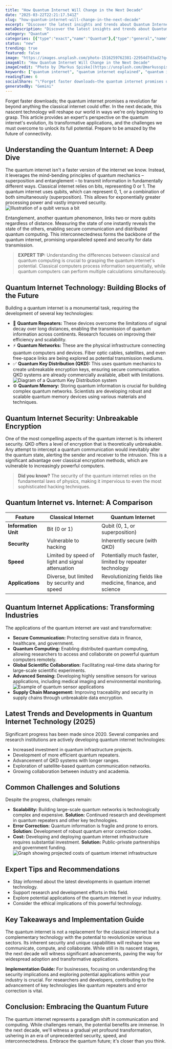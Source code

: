 ```yaml
---
title: "How Quantum Internet Will Change in the Next Decade"
date: "2025-03-22T22:21:17.541Z"
slug: "how-quantum-internet-will-change-in-the-next-decade"
excerpt: "Discover the latest insights and trends about Quantum Internet. This comprehensive guide covers everything you need to know about Quantum Internet in 2025."
metaDescription: "Discover the latest insights and trends about Quantum Internet. This comprehensive guide covers everything you need to know about Quantum Internet in 2025."
category: "Quantum"
categories: [{"type":"exact","name":"Quantum"},{"type":"general","name":"Technology"},{"type":"medium","name":"Networking"},{"type":"specific","name":"Cryptography"},{"type":"niche","name":"Quantum Key Distribution"}]
status: "new"
trending: true
featured: false
image: "https://images.unsplash.com/photo-1516259762381-22954d7d3ad2?q=85&w=1200&fit=max&fm=webp&auto=compress"
imageAlt: "How Quantum Internet Will Change in the Next Decade"
imageCredit: "Photo by [Markus Spiske](https://unsplash.com/@markusspiske) on Unsplash"
keywords: ["quantum internet", "quantum internet explained", "quantum internet technology", "quantum internet security", "quantum internet vs internet", "future of quantum internet", "quantum internet applications", "buy quantum internet equipment", "quantum internet investment", "how does quantum internet work"]
readingTime: 6
socialShare: "\"Forget faster downloads—the quantum internet promises unbreakable security and a level of interconnectedness that will redefine our world.  Prepare for a revolution in connectivity.\""
generatedBy: "Gemini"
---
```




Forget faster downloads; the quantum internet promises a revolution far beyond anything the classical internet could offer.  In the next decade, this nascent technology will reshape our world in ways we're only beginning to grasp. This article provides an expert's perspective on the quantum internet's evolution, its transformative applications, and the challenges we must overcome to unlock its full potential.  Prepare to be amazed by the future of connectivity.

## Understanding the Quantum Internet: A Deep Dive

The quantum internet isn't a faster version of the internet we know.  Instead, it leverages the mind-bending principles of quantum mechanics – superposition and entanglement – to transmit information in fundamentally different ways.  Classical internet relies on bits, representing 0 or 1. The quantum internet uses qubits, which can represent 0, 1, or a combination of both simultaneously (superposition).  This allows for exponentially greater processing power and vastly improved security.  ![Illustration of a qubit versus a bit](https://images.unsplash.com/photo-1667984390527-850f63192709?q=85&w=1200&fit=max&fm=webp&auto=compress)

Entanglement, another quantum phenomenon, links two or more qubits regardless of distance.  Measuring the state of one instantly reveals the state of the others, enabling secure communication and distributed quantum computing.  This interconnectedness forms the backbone of the quantum internet, promising unparalleled speed and security for data transmission.

> **EXPERT TIP:**  Understanding the differences between classical and quantum computing is crucial to grasping the quantum internet's potential.  Classical computers process information sequentially, while quantum computers can perform multiple calculations simultaneously.

## Quantum Internet Technology: Building Blocks of the Future

Building a quantum internet is a monumental task, requiring the development of several key technologies:

* 🔑 **Quantum Repeaters:** These devices overcome the limitations of signal decay over long distances, enabling the transmission of quantum information across continents.  Research focuses on improving their efficiency and scalability.
* ⚡ **Quantum Networks:**  These are the physical infrastructure connecting quantum computers and devices.  Fiber optic cables, satellites, and even free-space links are being explored as potential transmission mediums.
* ✅ **Quantum Key Distribution (QKD):**  This uses quantum mechanics to create unbreakable encryption keys, ensuring secure communication.  QKD systems are already commercially available, albeit with limitations.  ![Diagram of a Quantum Key Distribution system](https://images.unsplash.com/photo-1548919185-abab5a27ca89?q=85&w=1200&fit=max&fm=webp&auto=compress)
* ⚙️ **Quantum Memory:**  Storing quantum information is crucial for building complex quantum networks.  Scientists are developing robust and scalable quantum memory devices using various materials and techniques.

## Quantum Internet Security: Unbreakable Encryption

One of the most compelling aspects of the quantum internet is its inherent security.  QKD offers a level of encryption that is theoretically unbreakable.  Any attempt to intercept a quantum communication would inevitably alter the quantum state, alerting the sender and receiver to the intrusion.  This is a significant advantage over classical encryption methods, which are vulnerable to increasingly powerful computers.

> **Did you know?**  The security of the quantum internet relies on the fundamental laws of physics, making it impervious to even the most sophisticated hacking techniques.

## Quantum Internet vs. Internet: A Comparison

| Feature          | Classical Internet                               | Quantum Internet                                    |
|-----------------|-------------------------------------------------|----------------------------------------------------|
| **Information Unit** | Bit (0 or 1)                                   | Qubit (0, 1, or superposition)                     |
| **Security**       | Vulnerable to hacking                          | Inherently secure (with QKD)                       |
| **Speed**         | Limited by speed of light and signal attenuation | Potentially much faster, limited by repeater technology|
| **Applications**   | Diverse, but limited by security and speed     | Revolutionizing fields like medicine, finance, and science |

## Quantum Internet Applications: Transforming Industries

The applications of the quantum internet are vast and transformative:

* **Secure Communication:**  Protecting sensitive data in finance, healthcare, and government.
* **Quantum Computing:**  Enabling distributed quantum computing, allowing researchers to access and collaborate on powerful quantum computers remotely.
* **Global Scientific Collaboration:**  Facilitating real-time data sharing for large-scale scientific experiments.
* **Advanced Sensing:**  Developing highly sensitive sensors for various applications, including medical imaging and environmental monitoring. ![Example of quantum sensor applications](https://images.unsplash.com/photo-1667984390535-6d03cff0b11a?q=85&w=1200&fit=max&fm=webp&auto=compress)
* **Supply Chain Management:**  Improving traceability and security in supply chains through unbreakable data encryption.

## Latest Trends and Developments in Quantum Internet Technology (2025)

Significant progress has been made since 2020.  Several companies and research institutions are actively developing quantum internet technologies:

* Increased investment in quantum infrastructure projects.
* Development of more efficient quantum repeaters.
* Advancement of QKD systems with longer ranges.
* Exploration of satellite-based quantum communication networks.
* Growing collaboration between industry and academia.

## Common Challenges and Solutions

Despite the progress, challenges remain:

* **Scalability:** Building large-scale quantum networks is technologically complex and expensive. **Solution:** Continued research and development in quantum repeaters and other key technologies.
* **Error Correction:** Quantum information is fragile and prone to errors. **Solution:** Development of robust quantum error correction codes.
* **Cost:**  Developing and deploying quantum internet infrastructure requires substantial investment. **Solution:** Public-private partnerships and government funding. ![Graph showing projected costs of quantum internet infrastructure](https://images.unsplash.com/photo-1667984390538-3dea7a3fe33d?q=85&w=1200&fit=max&fm=webp&auto=compress)

## Expert Tips and Recommendations

* Stay informed about the latest developments in quantum internet technology.
* Support research and development efforts in this field.
* Explore potential applications of the quantum internet in your industry.
* Consider the ethical implications of this powerful technology.

## Key Takeaways and Implementation Guide

The quantum internet is not a replacement for the classical internet but a complementary technology with the potential to revolutionize various sectors.  Its inherent security and unique capabilities will reshape how we communicate, compute, and collaborate.  While still in its nascent stages, the next decade will witness significant advancements, paving the way for widespread adoption and transformative applications.

**Implementation Guide:** For businesses, focusing on understanding the security implications and exploring potential applications within your industry is crucial.  For researchers and developers, contributing to the advancement of key technologies like quantum repeaters and error correction is vital.

## Conclusion: Embracing the Quantum Future

The quantum internet represents a paradigm shift in communication and computing.  While challenges remain, the potential benefits are immense.  In the next decade, we'll witness a gradual yet profound transformation, ushering in an era of unprecedented security, speed, and interconnectedness.  Embrace the quantum future; it's closer than you think.

